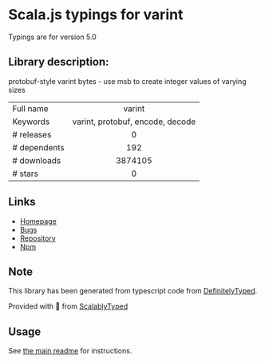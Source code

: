 
# Scala.js typings for varint

Typings are for version 5.0

## Library description:
protobuf-style varint bytes - use msb to create integer values of varying sizes

|                    |                 |
| ------------------ | :-------------: |
| Full name          | varint |
| Keywords           | varint, protobuf, encode, decode |
| # releases         | 0 |
| # dependents       | 192 |
| # downloads        | 3874105 |
| # stars            | 0 |

## Links
- [Homepage](https://github.com/chrisdickinson/varint#readme)
- [Bugs](https://github.com/chrisdickinson/varint/issues)
- [Repository](https://github.com/chrisdickinson/varint)
- [Npm](https://www.npmjs.com/package/varint)
    


## Note
This library has been generated from typescript code from [DefinitelyTyped](https://definitelytyped.org).

Provided with :purple_heart: from [ScalablyTyped](https://github.com/oyvindberg/ScalablyTyped)

## Usage
See [the main readme](../../readme.md) for instructions.


